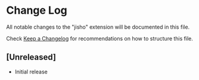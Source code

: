 # Change Log

All notable changes to the "jisho" extension will be documented in this file.

Check [Keep a Changelog](http://keepachangelog.com/) for recommendations on how to structure this file.

## [Unreleased]

- Initial release